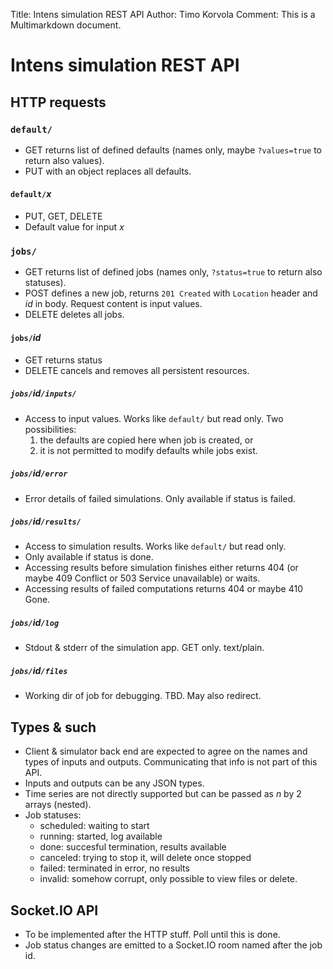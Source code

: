 Title: Intens simulation REST API
Author: Timo Korvola
Comment: This is a Multimarkdown document.

# Intens simulation REST API

## HTTP requests

### `default/`

- GET returns list of defined defaults (names only, maybe
  `?values=true` to return also values).
- PUT with an object replaces all defaults.

#### `default/`*x*

- PUT, GET, DELETE
- Default value for input *x*

### `jobs/`

- GET returns list of defined jobs (names only, `?status=true` to
  return also statuses).
- POST defines a new job, returns `201 Created` with `Location` header
  and *id* in body.  Request content is input values.
- DELETE deletes all jobs.

#### `jobs/`*id*

- GET returns status
- DELETE cancels and removes all persistent resources.

##### `jobs/`*id*`/inputs/`

- Access to input values.  Works like `default/` but read only.  Two
  possibilities:
    1. the defaults are copied here when job is created, or
    2. it is not permitted to modify defaults while jobs exist.

##### `jobs/`*id*`/error`

- Error details of failed simulations.  Only available if status is
  failed.

##### `jobs/`*id*`/results/`

- Access to simulation results.  Works like `default/` but read only.
- Only available if status is done.
- Accessing results before simulation finishes either returns 404 (or
  maybe 409 Conflict or 503 Service unavailable) or waits.
- Accessing results of failed computations returns 404 or maybe 410 Gone.

##### `jobs/`*id*`/log`

- Stdout & stderr of the simulation app.  GET only.  text/plain.

##### `jobs/`*id*`/files`

- Working dir of job for debugging.  TBD.  May also redirect.

## Types & such

- Client & simulator back end are expected to agree on the names and
  types of inputs and outputs.  Communicating that info is not part of
  this API.
- Inputs and outputs can be any JSON types.
- Time series are not directly supported but can be passed as *n* by 2
  arrays (nested).
- Job statuses:
    * scheduled: waiting to start
    * running: started, log available
    * done: succesful termination, results available
    * canceled: trying to stop it, will delete once stopped
    * failed: terminated in error, no results
    * invalid: somehow corrupt, only possible to view files or delete.

## Socket.IO API

- To be implemented after the HTTP stuff.  Poll until this is done.
- Job status changes are emitted to a Socket.IO room named after the
  job id.
